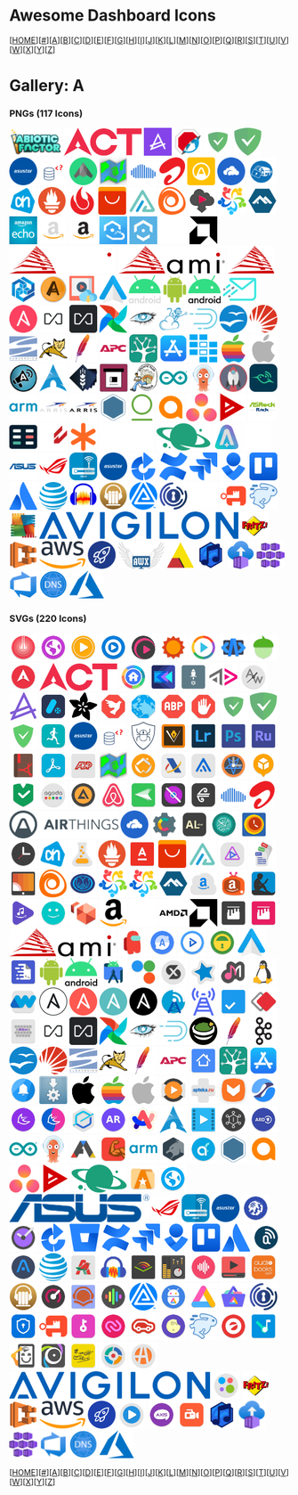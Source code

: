 # Awesome Dashboard Icons

[[HOME](..)][[#](gallery.md)][[A](gallery-a.md)][[B](gallery-b.md)][[C](gallery-c.md)][[D](gallery-d.md)][[E](gallery-e.md)][[F](gallery-f.md)][[G](gallery-g.md)][[H](gallery-h.md)][[I](gallery-i.md)][[J](gallery-j.md)][[K](gallery-k.md)][[L](gallery-l.md)][[M](gallery-m.md)][[N](gallery-n.md)][[O](gallery-o.md)][[P](gallery-p.md)][[Q](gallery-q.md)][[R](gallery-r.md)][[S](gallery-s.md)][[T](gallery-t.md)][[U](gallery-u.md)][[V](gallery-v.md)][[W](gallery-w.md)][[X](gallery-x.md)][[Y](gallery-y.md)][[Z](gallery-z.md)]

# Gallery: A

### PNGs (117 Icons)

<img src="../icons/abiotic-factor-logo.png" alt="abiotic-factor-logo" height="50"> <img src="../icons/act.png" alt="act" height="50"> <img src="../icons/actual.png" alt="actual" height="50"> <img src="../icons/adblock.png" alt="adblock" height="50"> <img src="../icons/adguard-home-light.png" alt="adguard-home-light" height="50"> <img src="../icons/adguard-home.png" alt="adguard-home" height="50"> <img src="../icons/adm.png" alt="adm" height="50"> <img src="../icons/adminer.png" alt="adminer" height="50"> <img src="../icons/adsbexchange.png" alt="adsbexchange" height="50"> <img src="../icons/adventurelog.png" alt="adventurelog" height="50"> <img src="../icons/airsonic.png" alt="airsonic" height="50"> <img src="../icons/airtel.png" alt="airtel" height="50"> <img src="../icons/airthings.png" alt="airthings" height="50"> <img src="../icons/airvpn.png" alt="airvpn" height="50"> <img src="../icons/alarmpi.png" alt="alarmpi" height="50"> <img src="../icons/albert-heijn.png" alt="albert-heijn" height="50"> <img src="../icons/alertmanager.png" alt="alertmanager" height="50"> <img src="../icons/algovpn.png" alt="algovpn" height="50"> <img src="../icons/aliexpress.png" alt="aliexpress" height="50"> <img src="../icons/alist.png" alt="alist" height="50"> <img src="../icons/alloy.png" alt="alloy" height="50"> <img src="../icons/alltube.png" alt="alltube" height="50"> <img src="../icons/alma.png" alt="alma" height="50"> <img src="../icons/alpine.png" alt="alpine" height="50"> <img src="../icons/amazon-echo.png" alt="amazon-echo" height="50"> <img src="../icons/amazon-light.png" alt="amazon-light" height="50"> <img src="../icons/amazon.png" alt="amazon" height="50"> <img src="../icons/amcrest-cloud.png" alt="amcrest-cloud" height="50"> <img src="../icons/amcrest.png" alt="amcrest" height="50"> <img src="../icons/amd-light.png" alt="amd-light" height="50"> <img src="../icons/amd.png" alt="amd" height="50"> <img src="../icons/ami-logo-light.png" alt="ami-logo-light" height="50"> <img src="../icons/ami-logo.png" alt="ami-logo" height="50"> <img src="../icons/ami.png" alt="ami" height="50"> <img src="../icons/amp.png" alt="amp" height="50"> <img src="../icons/ampache.png" alt="ampache" height="50"> <img src="../icons/amvd.png" alt="amvd" height="50"> <img src="../icons/android-auto.png" alt="android-auto" height="50"> <img src="../icons/android-light.png" alt="android-light" height="50"> <img src="../icons/android-robot.png" alt="android-robot" height="50"> <img src="../icons/android.png" alt="android" height="50"> <img src="../icons/anonaddy.png" alt="anonaddy" height="50"> <img src="../icons/ansible-red.png" alt="ansible-red" height="50"> <img src="../icons/anything-llm-light.png" alt="anything-llm-light" height="50"> <img src="../icons/anything-llm.png" alt="anything-llm" height="50"> <img src="../icons/apache-airflow.png" alt="apache-airflow" height="50"> <img src="../icons/apache-cassandra.png" alt="apache-cassandra" height="50"> <img src="../icons/apache-cloudstack.png" alt="apache-cloudstack" height="50"> <img src="../icons/apache-druid.png" alt="apache-druid" height="50"> <img src="../icons/apache-openoffice.png" alt="apache-openoffice" height="50"> <img src="../icons/apache-solr.png" alt="apache-solr" height="50"> <img src="../icons/apache-subversion.png" alt="apache-subversion" height="50"> <img src="../icons/apache-tomcat.png" alt="apache-tomcat" height="50"> <img src="../icons/apache.png" alt="apache" height="50"> <img src="../icons/apc-logo.png" alt="apc-logo" height="50"> <img src="../icons/apiscp.png" alt="apiscp" height="50"> <img src="../icons/app-store.png" alt="app-store" height="50"> <img src="../icons/appdaemon.png" alt="appdaemon" height="50"> <img src="../icons/apple-rainbow.png" alt="apple-rainbow" height="50"> <img src="../icons/apple.png" alt="apple" height="50"> <img src="../icons/apprise.png" alt="apprise" height="50"> <img src="../icons/arch.png" alt="arch" height="50"> <img src="../icons/archisteamfarm.png" alt="archisteamfarm" height="50"> <img src="../icons/archivebox.png" alt="archivebox" height="50"> <img src="../icons/archiveteamwarrior.png" alt="archiveteamwarrior" height="50"> <img src="../icons/arduino.png" alt="arduino" height="50"> <img src="../icons/argocd.png" alt="argocd" height="50"> <img src="../icons/ariang.png" alt="ariang" height="50"> <img src="../icons/arlo.png" alt="arlo" height="50"> <img src="../icons/arm.png" alt="arm" height="50"> <img src="../icons/arris-logo-light.png" alt="arris-logo-light" height="50"> <img src="../icons/arris-logo.png" alt="arris-logo" height="50"> <img src="../icons/artifacthub.png" alt="artifacthub" height="50"> <img src="../icons/artifactory.png" alt="artifactory" height="50"> <img src="../icons/aruba.png" alt="aruba" height="50"> <img src="../icons/asana.png" alt="asana" height="50"> <img src="../icons/asciinema.png" alt="asciinema" height="50"> <img src="../icons/asrock-rack-ipmi-logo.png" alt="asrock-rack-ipmi-logo" height="50"> <img src="../icons/assetgrid.png" alt="assetgrid" height="50"> <img src="../icons/assetto-corsa.png" alt="assetto-corsa" height="50"> <img src="../icons/asterisk.png" alt="asterisk" height="50"> <img src="../icons/astral-light.png" alt="astral-light" height="50"> <img src="../icons/astral.png" alt="astral" height="50"> <img src="../icons/astroneer.png" alt="astroneer" height="50"> <img src="../icons/asus-logo-light.png" alt="asus-logo-light" height="50"> <img src="../icons/asus-logo.png" alt="asus-logo" height="50"> <img src="../icons/asus-rog.png" alt="asus-rog" height="50"> <img src="../icons/asus-router.png" alt="asus-router" height="50"> <img src="../icons/asustor.png" alt="asustor" height="50"> <img src="../icons/atlassian-bamboo.png" alt="atlassian-bamboo" height="50"> <img src="../icons/atlassian-confluence.png" alt="atlassian-confluence" height="50"> <img src="../icons/atlassian-jira.png" alt="atlassian-jira" height="50"> <img src="../icons/atlassian-opsgenie.png" alt="atlassian-opsgenie" height="50"> <img src="../icons/atlassian-trello.png" alt="atlassian-trello" height="50"> <img src="../icons/atlassian.png" alt="atlassian" height="50"> <img src="../icons/att.png" alt="att" height="50"> <img src="../icons/audacity.png" alt="audacity" height="50"> <img src="../icons/audiobookshelf.png" alt="audiobookshelf" height="50"> <img src="../icons/auracast.png" alt="auracast" height="50"> <img src="../icons/authelia.png" alt="authelia" height="50"> <img src="../icons/authentik-light.png" alt="authentik-light" height="50"> <img src="../icons/authentik.png" alt="authentik" height="50"> <img src="../icons/autobrr.png" alt="autobrr" height="50"> <img src="../icons/avg.png" alt="avg" height="50"> <img src="../icons/avigilon-logo.png" alt="avigilon-logo" height="50"> <img src="../icons/avmfritzbox.png" alt="avmfritzbox" height="50"> <img src="../icons/aws-ecs.png" alt="aws-ecs" height="50"> <img src="../icons/aws.png" alt="aws" height="50"> <img src="../icons/awwesome.png" alt="awwesome" height="50"> <img src="../icons/awx.png" alt="awx" height="50"> <img src="../icons/axis.png" alt="axis" height="50"> <img src="../icons/azuracast.png" alt="azuracast" height="50"> <img src="../icons/azure-container-instances.png" alt="azure-container-instances" height="50"> <img src="../icons/azure-container-service.png" alt="azure-container-service" height="50"> <img src="../icons/azure-devops.png" alt="azure-devops" height="50"> <img src="../icons/azure-dns.png" alt="azure-dns" height="50"> <img src="../icons/azure.png" alt="azure" height="50">

### SVGs (220 Icons)

<img src="../icons/abbey-music-player.svg" alt="abbey-music-player" height="50"> <img src="../icons/ac-browser.svg" alt="ac-browser" height="50"> <img src="../icons/ac3-player.svg" alt="ac3-player" height="50"> <img src="../icons/ac3-video-player.svg" alt="ac3-video-player" height="50"> <img src="../icons/accountstudio-mp3-player.svg" alt="accountstudio-mp3-player" height="50"> <img src="../icons/accuweather.svg" alt="accuweather" height="50"> <img src="../icons/acestream.svg" alt="acestream" height="50"> <img src="../icons/acode.svg" alt="acode" height="50"> <img src="../icons/acorns.svg" alt="acorns" height="50"> <img src="../icons/act-fibernet.svg" alt="act-fibernet" height="50"> <img src="../icons/act.svg" alt="act" height="50"> <img src="../icons/action-launcher.svg" alt="action-launcher" height="50"> <img src="../icons/actiondirector.svg" alt="actiondirector" height="50"> <img src="../icons/activity-launcher.svg" alt="activity-launcher" height="50"> <img src="../icons/activitypub.svg" alt="activitypub" height="50"> <img src="../icons/activitywatch.svg" alt="activitywatch" height="50"> <img src="../icons/actual-budget.svg" alt="actual-budget" height="50"> <img src="../icons/ad-director.svg" alt="ad-director" height="50"> <img src="../icons/ada-fruit.svg" alt="ada-fruit" height="50"> <img src="../icons/adaway.svg" alt="adaway" height="50"> <img src="../icons/adblock-browser.svg" alt="adblock-browser" height="50"> <img src="../icons/adblock-plus.svg" alt="adblock-plus" height="50"> <img src="../icons/adblock.svg" alt="adblock" height="50"> <img src="../icons/adguard-home-light.svg" alt="adguard-home-light" height="50"> <img src="../icons/adguard-home.svg" alt="adguard-home" height="50"> <img src="../icons/adguard.svg" alt="adguard" height="50"> <img src="../icons/adidas-running.svg" alt="adidas-running" height="50"> <img src="../icons/adm.svg" alt="adm" height="50"> <img src="../icons/adminer.svg" alt="adminer" height="50"> <img src="../icons/adminerevo.svg" alt="adminerevo" height="50"> <img src="../icons/adobe-illustrator-draw.svg" alt="adobe-illustrator-draw" height="50"> <img src="../icons/adobe-lightroom.svg" alt="adobe-lightroom" height="50"> <img src="../icons/adobe-photoshop.svg" alt="adobe-photoshop" height="50"> <img src="../icons/adobe-premiere-rush.svg" alt="adobe-premiere-rush" height="50"> <img src="../icons/adobe-reader.svg" alt="adobe-reader" height="50"> <img src="../icons/adobe-scan.svg" alt="adobe-scan" height="50"> <img src="../icons/adp.svg" alt="adp" height="50"> <img src="../icons/adventurelog.svg" alt="adventurelog" height="50"> <img src="../icons/adw-launcher.svg" alt="adw-launcher" height="50"> <img src="../icons/aeat.svg" alt="aeat" height="50"> <img src="../icons/aegis.svg" alt="aegis" height="50"> <img src="../icons/aeondroid.svg" alt="aeondroid" height="50"> <img src="../icons/aftership.svg" alt="aftership" height="50"> <img src="../icons/afwall-plus.svg" alt="afwall-plus" height="50"> <img src="../icons/agoda.svg" alt="agoda" height="50"> <img src="../icons/aimp.svg" alt="aimp" height="50"> <img src="../icons/airbnb.svg" alt="airbnb" height="50"> <img src="../icons/airdroid.svg" alt="airdroid" height="50"> <img src="../icons/airguard.svg" alt="airguard" height="50"> <img src="../icons/airnz.svg" alt="airnz" height="50"> <img src="../icons/airsonic.svg" alt="airsonic" height="50"> <img src="../icons/airtel.svg" alt="airtel" height="50"> <img src="../icons/airthings-logo.svg" alt="airthings-logo" height="50"> <img src="../icons/airvpn.svg" alt="airvpn" height="50"> <img src="../icons/ajustes-de-microg.svg" alt="ajustes-de-microg" height="50"> <img src="../icons/al-chan.svg" alt="al-chan" height="50"> <img src="../icons/al-quran.svg" alt="al-quran" height="50"> <img src="../icons/alarm-clock.svg" alt="alarm-clock" height="50"> <img src="../icons/alarmio.svg" alt="alarmio" height="50"> <img src="../icons/albert-heijn.svg" alt="albert-heijn" height="50"> <img src="../icons/alchemy-2.svg" alt="alchemy-2" height="50"> <img src="../icons/alertmanager.svg" alt="alertmanager" height="50"> <img src="../icons/alfabank.svg" alt="alfabank" height="50"> <img src="../icons/aliexpress.svg" alt="aliexpress" height="50"> <img src="../icons/alist.svg" alt="alist" height="50"> <img src="../icons/alive.svg" alt="alive" height="50"> <img src="../icons/all-document-reader.svg" alt="all-document-reader" height="50"> <img src="../icons/allcast.svg" alt="allcast" height="50"> <img src="../icons/alloy.svg" alt="alloy" height="50"> <img src="../icons/allstate.svg" alt="allstate" height="50"> <img src="../icons/alma.svg" alt="alma" height="50"> <img src="../icons/almalinux.svg" alt="almalinux" height="50"> <img src="../icons/alpine.svg" alt="alpine" height="50"> <img src="../icons/amazon-drive.svg" alt="amazon-drive" height="50"> <img src="../icons/amazon-fire.svg" alt="amazon-fire" height="50"> <img src="../icons/amazon-kindle.svg" alt="amazon-kindle" height="50"> <img src="../icons/amazon-music.svg" alt="amazon-music" height="50"> <img src="../icons/amazon-photos.svg" alt="amazon-photos" height="50"> <img src="../icons/amazon-workspaces.svg" alt="amazon-workspaces" height="50"> <img src="../icons/amazon.svg" alt="amazon" height="50"> <img src="../icons/amd-light.svg" alt="amd-light" height="50"> <img src="../icons/amd-logo.svg" alt="amd-logo" height="50"> <img src="../icons/amd.svg" alt="amd" height="50"> <img src="../icons/ameixa-monochrome.svg" alt="ameixa-monochrome" height="50"> <img src="../icons/ameixa.svg" alt="ameixa" height="50"> <img src="../icons/ami-logo.svg" alt="ami-logo" height="50"> <img src="../icons/among-us.svg" alt="among-us" height="50"> <img src="../icons/ampere.svg" alt="ampere" height="50"> <img src="../icons/amplayer.svg" alt="amplayer" height="50"> <img src="../icons/andotp.svg" alt="andotp" height="50"> <img src="../icons/android-auto.svg" alt="android-auto" height="50"> <img src="../icons/android-file-transfer.svg" alt="android-file-transfer" height="50"> <img src="../icons/android-robot.svg" alt="android-robot" height="50"> <img src="../icons/android.svg" alt="android" height="50"> <img src="../icons/androidstudio.svg" alt="androidstudio" height="50"> <img src="../icons/andropen-office.svg" alt="andropen-office" height="50"> <img src="../icons/anime-x-stream.svg" alt="anime-x-stream" height="50"> <img src="../icons/ankidroid.svg" alt="ankidroid" height="50"> <img src="../icons/ankit-musicplayer.svg" alt="ankit-musicplayer" height="50"> <img src="../icons/anlinux.svg" alt="anlinux" height="50"> <img src="../icons/another-widget.svg" alt="another-widget" height="50"> <img src="../icons/ansible-outline.svg" alt="ansible-outline" height="50"> <img src="../icons/ansible-red.svg" alt="ansible-red" height="50"> <img src="../icons/ansible-teal.svg" alt="ansible-teal" height="50"> <img src="../icons/ansible.svg" alt="ansible" height="50"> <img src="../icons/antennapod.svg" alt="antennapod" height="50"> <img src="../icons/antennas.svg" alt="antennas" height="50"> <img src="../icons/any-do.svg" alt="any-do" height="50"> <img src="../icons/anydesk.svg" alt="anydesk" height="50"> <img src="../icons/anysoftkeyboard-canary.svg" alt="anysoftkeyboard-canary" height="50"> <img src="../icons/anything-llm-light.svg" alt="anything-llm-light" height="50"> <img src="../icons/anything-llm.svg" alt="anything-llm" height="50"> <img src="../icons/apache-airflow.svg" alt="apache-airflow" height="50"> <img src="../icons/apache-cassandra.svg" alt="apache-cassandra" height="50"> <img src="../icons/apache-druid.svg" alt="apache-druid" height="50"> <img src="../icons/apache-guacamole.svg" alt="apache-guacamole" height="50"> <img src="../icons/apache-httpd.svg" alt="apache-httpd" height="50"> <img src="../icons/apache-kafka.svg" alt="apache-kafka" height="50"> <img src="../icons/apache-openoffice.svg" alt="apache-openoffice" height="50"> <img src="../icons/apache-solr.svg" alt="apache-solr" height="50"> <img src="../icons/apache-subversion.svg" alt="apache-subversion" height="50"> <img src="../icons/apache-tomcat.svg" alt="apache-tomcat" height="50"> <img src="../icons/apache.svg" alt="apache" height="50"> <img src="../icons/apc-logo.svg" alt="apc-logo" height="50"> <img src="../icons/apex-launcher.svg" alt="apex-launcher" height="50"> <img src="../icons/apiscp.svg" alt="apiscp" height="50"> <img src="../icons/app-store.svg" alt="app-store" height="50"> <img src="../icons/app-watcher.svg" alt="app-watcher" height="50"> <img src="../icons/appimage.svg" alt="appimage" height="50"> <img src="../icons/apple-black.svg" alt="apple-black" height="50"> <img src="../icons/apple-rainbow.svg" alt="apple-rainbow" height="50"> <img src="../icons/apple.svg" alt="apple" height="50"> <img src="../icons/appsddoz-video-player.svg" alt="appsddoz-video-player" height="50"> <img src="../icons/apteka-ru.svg" alt="apteka-ru" height="50"> <img src="../icons/aptoide.svg" alt="aptoide" height="50"> <img src="../icons/apus-browser-pro-video-booster.svg" alt="apus-browser-pro-video-booster" height="50"> <img src="../icons/apus-launcher-pro.svg" alt="apus-launcher-pro" height="50"> <img src="../icons/apus-launcher.svg" alt="apus-launcher" height="50"> <img src="../icons/apus.svg" alt="apus" height="50"> <img src="../icons/ar-zone.svg" alt="ar-zone" height="50"> <img src="../icons/arc.svg" alt="arc" height="50"> <img src="../icons/arch.svg" alt="arch" height="50"> <img src="../icons/archos-video-player.svg" alt="archos-video-player" height="50"> <img src="../icons/arcticons-dark.svg" alt="arcticons-dark" height="50"> <img src="../icons/ard-mediathek.svg" alt="ard-mediathek" height="50"> <img src="../icons/arduino.svg" alt="arduino" height="50"> <img src="../icons/argocd.svg" alt="argocd" height="50"> <img src="../icons/ark.svg" alt="ark" height="50"> <img src="../icons/arm-workout.svg" alt="arm-workout" height="50"> <img src="../icons/arm.svg" alt="arm" height="50"> <img src="../icons/armorfly-browser.svg" alt="armorfly-browser" height="50"> <img src="../icons/artflow.svg" alt="artflow" height="50"> <img src="../icons/artifacthub.svg" alt="artifacthub" height="50"> <img src="../icons/aruba.svg" alt="aruba" height="50"> <img src="../icons/asana.svg" alt="asana" height="50"> <img src="../icons/asciinema.svg" alt="asciinema" height="50"> <img src="../icons/astral.svg" alt="astral" height="50"> <img src="../icons/astro.svg" alt="astro" height="50"> <img src="../icons/asus-browser.svg" alt="asus-browser" height="50"> <img src="../icons/asus-logo.svg" alt="asus-logo" height="50"> <img src="../icons/asus-rog.svg" alt="asus-rog" height="50"> <img src="../icons/asus-router.svg" alt="asus-router" height="50"> <img src="../icons/asustor.svg" alt="asustor" height="50"> <img src="../icons/ata-football.svg" alt="ata-football" height="50"> <img src="../icons/atimetracker.svg" alt="atimetracker" height="50"> <img src="../icons/atlassian-bamboo.svg" alt="atlassian-bamboo" height="50"> <img src="../icons/atlassian-bitbucket.svg" alt="atlassian-bitbucket" height="50"> <img src="../icons/atlassian-confluence.svg" alt="atlassian-confluence" height="50"> <img src="../icons/atlassian-jira.svg" alt="atlassian-jira" height="50"> <img src="../icons/atlassian-opsgenie.svg" alt="atlassian-opsgenie" height="50"> <img src="../icons/atlassian-trello.svg" alt="atlassian-trello" height="50"> <img src="../icons/atlassian.svg" alt="atlassian" height="50"> <img src="../icons/atmosphere.svg" alt="atmosphere" height="50"> <img src="../icons/atomic.svg" alt="atomic" height="50"> <img src="../icons/att.svg" alt="att" height="50"> <img src="../icons/auchan.svg" alt="auchan" height="50"> <img src="../icons/audacity.svg" alt="audacity" height="50"> <img src="../icons/audible.svg" alt="audible" height="50"> <img src="../icons/audio-bassbooster.svg" alt="audio-bassbooster" height="50"> <img src="../icons/audio-beats.svg" alt="audio-beats" height="50"> <img src="../icons/audioamp-video-player.svg" alt="audioamp-video-player" height="50"> <img src="../icons/audiobooks-com.svg" alt="audiobooks-com" height="50"> <img src="../icons/audiobookshelf.svg" alt="audiobookshelf" height="50"> <img src="../icons/audiofx.svg" alt="audiofx" height="50"> <img src="../icons/audioknigi-online.svg" alt="audioknigi-online" height="50"> <img src="../icons/audiovision-music-player.svg" alt="audiovision-music-player" height="50"> <img src="../icons/auracast.svg" alt="auracast" height="50"> <img src="../icons/aurora-droid.svg" alt="aurora-droid" height="50"> <img src="../icons/aurora-services.svg" alt="aurora-services" height="50"> <img src="../icons/aurora-store.svg" alt="aurora-store" height="50"> <img src="../icons/authelia.svg" alt="authelia" height="50"> <img src="../icons/authenticator.svg" alt="authenticator" height="50"> <img src="../icons/authentik.svg" alt="authentik" height="50"> <img src="../icons/authorizer.svg" alt="authorizer" height="50"> <img src="../icons/authy.svg" alt="authy" height="50"> <img src="../icons/auto-ru.svg" alt="auto-ru" height="50"> <img src="../icons/autoairplanemode.svg" alt="autoairplanemode" height="50"> <img src="../icons/autobrr.svg" alt="autobrr" height="50"> <img src="../icons/autolist.svg" alt="autolist" height="50"> <img src="../icons/automatag.svg" alt="automatag" height="50"> <img src="../icons/automate.svg" alt="automate" height="50"> <img src="../icons/automateit.svg" alt="automateit" height="50"> <img src="../icons/autoscout24.svg" alt="autoscout24" height="50"> <img src="../icons/autosync.svg" alt="autosync" height="50"> <img src="../icons/autotrader.svg" alt="autotrader" height="50"> <img src="../icons/avigilon-logo.svg" alt="avigilon-logo" height="50"> <img src="../icons/avito.svg" alt="avito" height="50"> <img src="../icons/avmfritzbox.svg" alt="avmfritzbox" height="50"> <img src="../icons/aws-ecs.svg" alt="aws-ecs" height="50"> <img src="../icons/aws.svg" alt="aws" height="50"> <img src="../icons/awwesome.svg" alt="awwesome" height="50"> <img src="../icons/ax-player.svg" alt="ax-player" height="50"> <img src="../icons/axisnet.svg" alt="axisnet" height="50"> <img src="../icons/az-screen-recorder.svg" alt="az-screen-recorder" height="50"> <img src="../icons/azuracast.svg" alt="azuracast" height="50"> <img src="../icons/azure-container-instances.svg" alt="azure-container-instances" height="50"> <img src="../icons/azure-container-service.svg" alt="azure-container-service" height="50"> <img src="../icons/azure-devops.svg" alt="azure-devops" height="50"> <img src="../icons/azure-dns.svg" alt="azure-dns" height="50"> <img src="../icons/azure.svg" alt="azure" height="50">

[[HOME](..)][[#](gallery.md)][[A](gallery-a.md)][[B](gallery-b.md)][[C](gallery-c.md)][[D](gallery-d.md)][[E](gallery-e.md)][[F](gallery-f.md)][[G](gallery-g.md)][[H](gallery-h.md)][[I](gallery-i.md)][[J](gallery-j.md)][[K](gallery-k.md)][[L](gallery-l.md)][[M](gallery-m.md)][[N](gallery-n.md)][[O](gallery-o.md)][[P](gallery-p.md)][[Q](gallery-q.md)][[R](gallery-r.md)][[S](gallery-s.md)][[T](gallery-t.md)][[U](gallery-u.md)][[V](gallery-v.md)][[W](gallery-w.md)][[X](gallery-x.md)][[Y](gallery-y.md)][[Z](gallery-z.md)]

